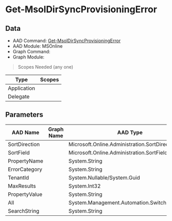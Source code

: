 # Get-MsolDirSyncProvisioningError

> 

## Data

+ AAD Command: [Get-MsolDirSyncProvisioningError](https://docs.microsoft.com/en-us/powershell/module/MSOnline/Get-MsolDirSyncProvisioningError)
+ AAD Module: MSOnline
+ Graph Command: []()
+ Graph Module: 

> Scopes Needed (any one)

|Type|Scopes|
|---|---|
|Application||
|Delegate||

## Parameters

|AAD Name|Graph Name|AAD Type|Graph Type|Infos|
|---|---|---|---|---|
|SortDirection||Microsoft.Online.Administration.SortDirection|||
|SortField||Microsoft.Online.Administration.SortField|||
|PropertyName||System.String|||
|ErrorCategory||System.String|||
|TenantId||System.Nullable/System.Guid|||
|MaxResults||System.Int32|||
|PropertyValue||System.String|||
|All||System.Management.Automation.SwitchParameter|||
|SearchString||System.String|||

